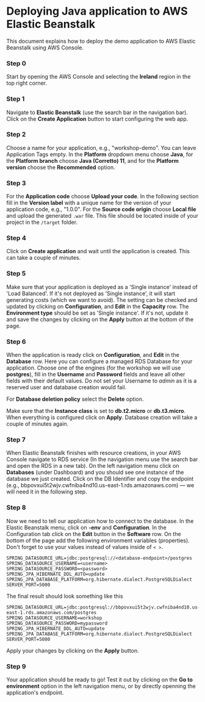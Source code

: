 # Deploying Java application to AWS Elastic Beanstalk

This document explains how to deploy the demo application to AWS Elastic Beanstalk using AWS Console.

### Step 0
Start by opening the AWS Console and selecting the **Ireland** region in the top right corner.

### Step 1

Navigate to **Elastic Beanstalk** (use the search bar in the navigation bar). Click on the **Create Application** button to start configuring the web app.

### Step 2

Choose a name for your application, e.g., "workshop-demo". You can leave Application Tags empty. In the **Platform** dropdown menu choose **Java**, for the **Platform branch** choose **Java (Corretto) 11**, and for the **Platform version** choose the **Recommended** option.

### Step 3

For the **Application code** choose **Upload your code**. In the following section fill in the **Version label** with a unique name for the version of your application code, e.g., "1.0.0". For the **Source code origin** choose **Local file** and upload the generated `.war` file. This file should be located inside of your project in the `/target` folder.

### Step 4

Click on **Create application** and wait until the application is created. This can take a couple of minutes.

### Step 5

Make sure that your application is deployed as a 'Single instance' instead of 'Load Balanced'. If it's not deployed as 'Single instance', it will start generating costs (which we want to avoid). The setting can be checked and updated by clicking on **Configuration**, and **Edit** in the **Capacity** row. The **Environment type** should be set as 'Single instance'. If it's not, update it and save the changes by clicking on the **Apply** button at the bottom of the page.

### Step 6

When the application is ready click on **Configuration**, and **Edit** in the **Database** row. Here you can configure a managed RDS Database for your application.
Choose one of the engines (for the workshop we will use **postgres**), fill in the **Username** and **Password** fields and leave all other fields with their
default values. Do not set your Username to _admin_ as it is a reserved user and database creation would fail.

For **Database deletion policy** select the **Delete** option.

Make sure that the **Instance class** is set to **db.t2.micro** or **db.t3.micro**. When everything is configured click on **Apply**. Database creation will take a couple of minutes again.

### Step 7

When Elastic Beanstalk finishes with resource creations, in your AWS Console navigate to RDS service (In the navigation menu use the search bar and open the RDS in a new tab). On the left navigation menu click on **Databases** (under Dashboard) and you should see one instance of the database we just created. Click on the DB Identifier and copy the endpoint (e.g., bbpovxui5t2wjv.cwfniba4nd10.us-east-1.rds.amazonaws.com) — we will need it in the following step.

### Step 8

Now we need to tell our application how to connect to the database. In the Elastic Beanstalk menu, click on **<your-application>-env** and **Configuration**. In the Configuration tab click on the **Edit** button in the **Software** row. On the bottom of the page add the following environment variables (properties). Don't forget to use your values instead of values inside of `< >`.

```
SPRING_DATASOURCE_URL=jdbc:postgresql://<database-endpoint>/postgres
SPRING_DATASOURCE_USERNAME=<username>
SPRING_DATASOURCE_PASSWORD=<password>
SPRING_JPA_HIBERNATE_DDL_AUTO=update
SPRING_JPA_DATABASE_PLATFORM=org.hibernate.dialect.PostgreSQLDialect
SERVER_PORT=5000
```

The final result should look something like this

```
SPRING_DATASOURCE_URL=jdbc:postgresql://bbpovxui5t2wjv.cwfniba4nd10.us-east-1.rds.amazonaws.com/postgres
SPRING_DATASOURCE_USERNAME=workshop
SPRING_DATASOURCE_PASSWORD=mypassword
SPRING_JPA_HIBERNATE_DDL_AUTO=update
SPRING_JPA_DATABASE_PLATFORM=org.hibernate.dialect.PostgreSQLDialect
SERVER_PORT=5000
```

Apply your changes by clicking on the **Apply** button.

### Step 9

Your application should be ready to go! Test it out by clicking on the **Go to environment** option in the left navigation menu, or by directly openning the application's endpoint.
